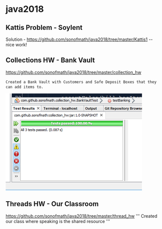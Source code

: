 # java2018

## Kattis Problem - Soylent
Solution - https://github.com/sonofmath/java2018/tree/master/Kattis1
  -- nice work!
  
## Collections HW - Bank Vault
https://github.com/sonofmath/java2018/tree/master/collection_hw
```
Created a Bank Vault with Customers and Safe Deposit Boxes that they can add items to.  
```

<img src="collection_hw/PassesTests.PNG">

## Threads HW - Our Classroom
https://github.com/sonofmath/java2018/tree/master/thread_hw
'''
Created our class where speaking is the shared resource
'''
